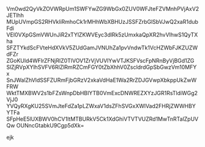 Vm0wd2QyVkZOVWRpUm1SWFYwZG9WbGx0ZUV0WFJteFZVMnhPVjAxV2JETlhh
MUpUVmpGS2RHVkliRmhoCk1rMHhWbXBHUzJSSFZrbGlSbVJwQ2xaR1dubFdi
VEI0VXpGSmVWUnJiR2xTYlZKWVEyc3dlRk5zUmxkaQpXR2hvVlhwS1QyTXha
SFZTYkdScFVteHdXVkV5ZUdGamJVNUhZa1pvVndwTk1VcHZWbFJKZUZWdFZr
ZGoKUld4WFlrZFNjRlZ0TlVOV1ZrVjVUVlYwVTJKSFVscFpNRnByVjBGd1ZG
SlZjRVpXYlhSVFV6RlZlRmRZCmFGY0tZbXhhV0ZscldrdGpSbGwzVm10MFYx
SnJWalZhVldSSFZURmFjbGRzV2xkaVdHaE1Wa2RrZDJGVwpXbkppUkZwWFRW
WktTMXBWV2s1bFZsWnpDbHBIYTB0VmExcDNWREZXYzJGR1RsTldiWGg2VjJ0
YVQyRXgKU25SVmJteFdZa1pLZWxaV1dsZFhSVGxXWlVad2FHRjZWWHBYYTFa
SFpHeE5lUXBWV0hCV1ltMTBURkV5Ck1XdGhiVTVTVUZRd1MwTnRTalZpUVQw
OUNncGtabkU9Cgp5dXk=

ejk